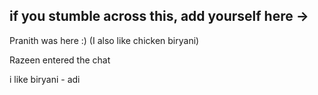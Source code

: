 ## if you stumble across this, add yourself here ->

Pranith was here :) (I also like chicken biryani)


Razeen entered the chat 


i like biryani - adi
